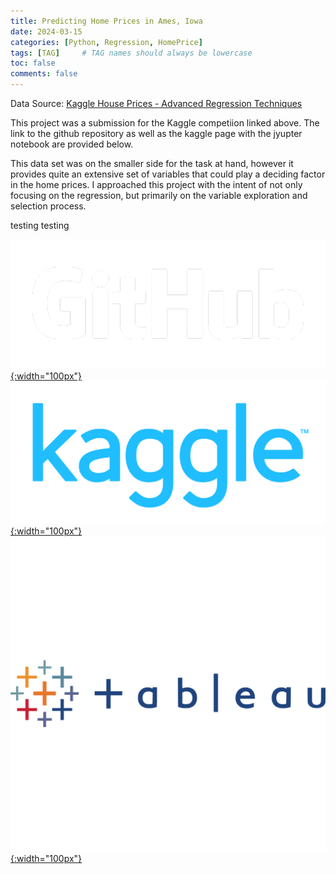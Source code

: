 ```yaml
---
title: Predicting Home Prices in Ames, Iowa
date: 2024-03-15 
categories: [Python, Regression, HomePrice]
tags: [TAG]     # TAG names should always be lowercase
toc: false
comments: false
---
```


Data Source:
[Kaggle House Prices - Advanced Regression Techniques](https://www.kaggle.com/competitions/house-prices-advanced-regression-techniques)

This project was a submission for the Kaggle competiion linked above. The link to the github repository as well as the kaggle page with the jyupter notebook are provided below. 

This data set was on the smaller side for the task at hand, however it provides quite an extensive set of variables that could play a deciding factor in the home prices. I approached this project with the intent of not only focusing on the regression, but primarily on the variable exploration and selection process. 

testing testing


[![githublink](img/GitHub_Logo_White.png){:width="100px"}](https://github.com/Khrono5/House-Price-Prediction)
[![kagglelink](img/kaggle-logo-transparent-300.png){:width="100px"}](https://www.kaggle.com/code/mackenwong/full-analysis-and-forecast)
[![TableauDashboard](img/tableau.svg){:width="100px"}](https://public.tableau.com/views/ameshomes/Dashboard2?:language=en-US&:sid=&:redirect=auth&:display_count=n&:origin=viz_share_link)